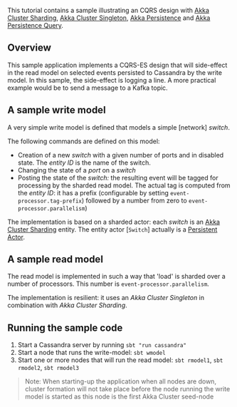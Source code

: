 This tutorial contains a sample illustrating an CQRS design with [Akka Cluster Sharding](http://doc.akka.io/docs/akka/current/scala/cluster-sharding.html), [Akka Cluster Singleton](http://doc.akka.io/docs/akka/current/cluster-singleton.html), [Akka Persistence](http://doc.akka.io/docs/akka/current/scala/persistence.html) and [Akka Persistence Query](http://doc.akka.io/docs/akka/current/scala/persistence-query.html).

## Overview

This sample application implements a CQRS-ES design that will side-effect in the read model on selected events persisted to Cassandra by the write model. In this sample, the side-effect is logging a line. A more practical example would be to send a message to a Kafka topic.

## A sample write model

A very simple write model is defined that models a simple [network] *switch*.

The following commands are defined on this model:

- Creation of a new *switch* with a given number of ports and in disabled state. The *entity ID* is the name of the switch. 
- Changing the state of a *port* on a *switch*
- Posting the state of the *switch:* the resulting event will be tagged for processing by the sharded read model. The actual tag is computed from the *entity ID*: it has a prefix (configurable by setting `event-processor.tag-prefix`) followed by a number from zero to `event-processor.parallelism`)

The implementation is based on a sharded actor: each *switch* is an [Akka Cluster Sharding](http://doc.akka.io/docs/akka/current/scala/cluster-sharding.html) entity. The entity actor [`Switch`] actually is a [Persistent Actor](http://doc.akka.io/docs/akka/current/scala/persistence.html).

## A sample read model

The read model is implemented in such a way that 'load' is sharded over a number of processors. This number is `event-processor.parallelism`.

The implementation is resilient: it uses an *Akka Cluster Singleton* in combination with *Akka Cluster Sharding*.

## Running the sample code

1. Start a Cassandra server by running `sbt "run cassandra"`
2. Start a node that runs the write-model: `sbt wmodel`
3. Start one or more nodes that will run the read model: `sbt rmodel1`, `sbt rmodel2`, `sbt rmodel3`

> Note: When starting-up the application when all nodes are down, cluster formation will not take place before the node running the write model is started as this node is the first Akka Cluster seed-node  